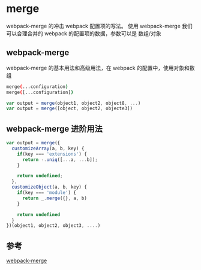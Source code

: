# merge

webpack-merge 的冲击 webpack 配置项的写法。 使用 webpack-merge 我们可以合理合并的 webpack 的配置项的数据，参数可以是 数组/对象

## webpack-merge

webpack-merge 的基本用法和高级用法，在 webpack 的配置中，使用对象和数组

```bash
merge(...configuration)
merge([...configuration])
```

```js
var output = merge(object1, object2, object8, ...)
var output = merge([object, object2, objecte3])
```

## webpack-merge 进阶用法

```js
var output = merge({
  customizeArray(a, b, key) {
    if(key === 'extensions') {
      return -.uniq([...a, ...b]);
    }

    return undefined;
  },
  customizeObject(a, b, key) {
    if(key === 'module') {
      return _.merge({}, a, b)
    }

    return undefined
  }
})(object1, object2, object3, ....)
```

## 参考

[webpack-merge](https://www.npmjs.com/package/webpack-merge)